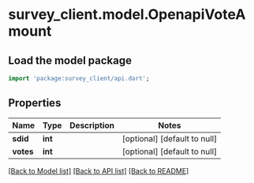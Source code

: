 # survey_client.model.OpenapiVoteAmount

## Load the model package
```dart
import 'package:survey_client/api.dart';
```

## Properties
Name | Type | Description | Notes
------------ | ------------- | ------------- | -------------
**sdid** | **int** |  | [optional] [default to null]
**votes** | **int** |  | [optional] [default to null]

[[Back to Model list]](../README.md#documentation-for-models) [[Back to API list]](../README.md#documentation-for-api-endpoints) [[Back to README]](../README.md)


